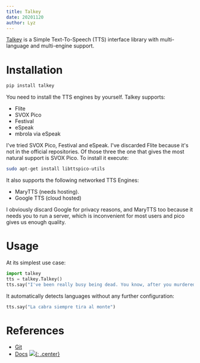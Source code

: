 ```yaml
---
title: Talkey
date: 20201120
author: Lyz
---
```


[Talkey](https://github.com/grigi/talkey) is a Simple Text-To-Speech (TTS)
interface library with multi-language and multi-engine support.

# Installation

```bash
pip install talkey
```

You need to install the TTS engines by yourself. Talkey supports:

* Flite
* SVOX Pico
* Festival
* eSpeak
* mbrola via eSpeak

I've tried SVOX Pico, Festival and eSpeak. I've discarded Flite because it's not
in the official repositories. Of those three the one that gives the most natural
support is SVOX Pico. To install it execute:

```bash
sudo apt-get install libttspico-utils
```

It also supports the following networked TTS Engines:

* MaryTTS (needs hosting).
* Google TTS (cloud hosted)

I obviously discard Google for privacy reasons, and MaryTTS too because it needs
you to run a server, which is inconvenient for most users and pico gives us
enough quality.

# Usage

At its simplest use case:

```python
import talkey
tts = talkey.Talkey()
tts.say("I've been really busy being dead. You know, after you murdered me.")
```

It automatically detects languages without any further configuration:

```python
tts.say("La cabra siempre tira al monte")
```

# References

* [Git](https://github.com/grigi/talkey)
* [Docs](http://talkey.readthedocs.org/)
[![](not-by-ai.svg){: .center}](https://notbyai.fyi)
